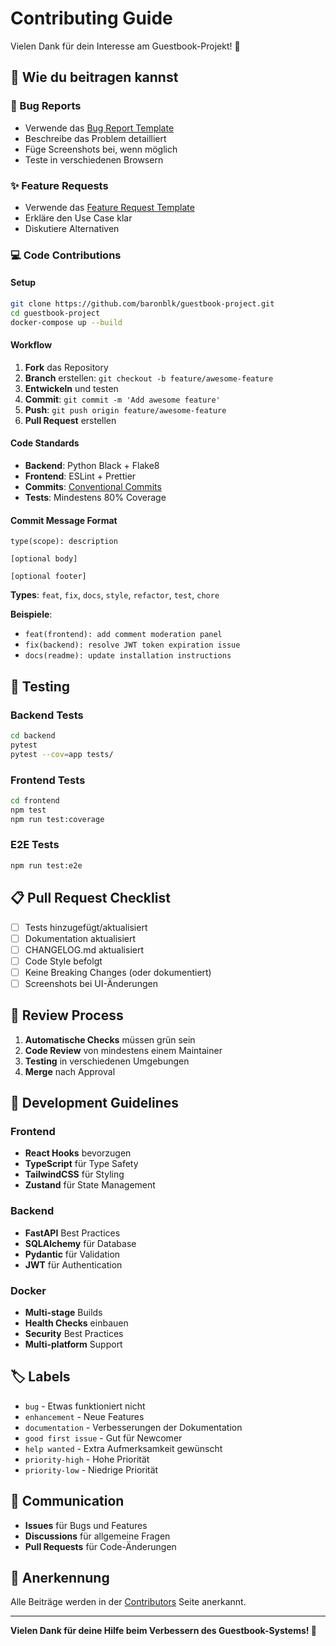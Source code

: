 # Contributing Guide

Vielen Dank für dein Interesse am Guestbook-Projekt! 🎉

## 🤝 Wie du beitragen kannst

### 🐛 Bug Reports
- Verwende das [Bug Report Template](.github/ISSUE_TEMPLATE/bug_report.md)
- Beschreibe das Problem detailliert
- Füge Screenshots bei, wenn möglich
- Teste in verschiedenen Browsern

### ✨ Feature Requests  
- Verwende das [Feature Request Template](.github/ISSUE_TEMPLATE/feature_request.md)
- Erkläre den Use Case klar
- Diskutiere Alternativen

### 💻 Code Contributions

#### Setup
```bash
git clone https://github.com/baronblk/guestbook-project.git
cd guestbook-project
docker-compose up --build
```

#### Workflow
1. **Fork** das Repository
2. **Branch** erstellen: `git checkout -b feature/awesome-feature`
3. **Entwickeln** und testen
4. **Commit**: `git commit -m 'Add awesome feature'`
5. **Push**: `git push origin feature/awesome-feature`
6. **Pull Request** erstellen

#### Code Standards
- **Backend**: Python Black + Flake8
- **Frontend**: ESLint + Prettier
- **Commits**: [Conventional Commits](https://conventionalcommits.org/)
- **Tests**: Mindestens 80% Coverage

#### Commit Message Format
```
type(scope): description

[optional body]

[optional footer]
```

**Types**: `feat`, `fix`, `docs`, `style`, `refactor`, `test`, `chore`

**Beispiele**:
- `feat(frontend): add comment moderation panel`
- `fix(backend): resolve JWT token expiration issue`
- `docs(readme): update installation instructions`

## 🧪 Testing

### Backend Tests
```bash
cd backend
pytest
pytest --cov=app tests/
```

### Frontend Tests
```bash
cd frontend
npm test
npm run test:coverage
```

### E2E Tests
```bash
npm run test:e2e
```

## 📋 Pull Request Checklist

- [ ] Tests hinzugefügt/aktualisiert
- [ ] Dokumentation aktualisiert
- [ ] CHANGELOG.md aktualisiert
- [ ] Code Style befolgt
- [ ] Keine Breaking Changes (oder dokumentiert)
- [ ] Screenshots bei UI-Änderungen

## 🔄 Review Process

1. **Automatische Checks** müssen grün sein
2. **Code Review** von mindestens einem Maintainer
3. **Testing** in verschiedenen Umgebungen
4. **Merge** nach Approval

## 🎯 Development Guidelines

### Frontend
- **React Hooks** bevorzugen
- **TypeScript** für Type Safety
- **TailwindCSS** für Styling
- **Zustand** für State Management

### Backend
- **FastAPI** Best Practices
- **SQLAlchemy** für Database
- **Pydantic** für Validation
- **JWT** für Authentication

### Docker
- **Multi-stage** Builds
- **Health Checks** einbauen
- **Security** Best Practices
- **Multi-platform** Support

## 🏷️ Labels

- `bug` - Etwas funktioniert nicht
- `enhancement` - Neue Features
- `documentation` - Verbesserungen der Dokumentation
- `good first issue` - Gut für Newcomer
- `help wanted` - Extra Aufmerksamkeit gewünscht
- `priority-high` - Hohe Priorität
- `priority-low` - Niedrige Priorität

## 💬 Communication

- **Issues** für Bugs und Features
- **Discussions** für allgemeine Fragen
- **Pull Requests** für Code-Änderungen

## 🙏 Anerkennung

Alle Beiträge werden in der [Contributors](https://github.com/baronblk/guestbook-project/graphs/contributors) Seite anerkannt.

---

**Vielen Dank für deine Hilfe beim Verbessern des Guestbook-Systems! 🚀**
